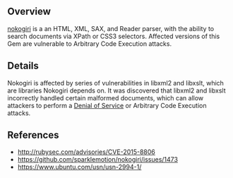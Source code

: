 ## Overview
[nokogiri](https://rubygems.org/gems/nokogiri) is a an HTML, XML, SAX, and Reader parser, with the ability to search documents via XPath or CSS3 selectors.
Affected versions of this Gem are vulnerable to Arbitrary Code Execution attacks.

## Details
Nokogiri is affected by series of vulnerabilities in libxml2 and libxslt,
which are libraries Nokogiri depends on. It was discovered that libxml2 and
libxslt incorrectly handled certain malformed documents, which can allow
attackers to perform a [Denial of Service](https://snyk.io/vuln/SNYK-RUBY-NOKOGIRI-20268) or Arbitrary Code Execution attacks.


## References
- http://rubysec.com/advisories/CVE-2015-8806
- https://github.com/sparklemotion/nokogiri/issues/1473
- https://www.ubuntu.com/usn/usn-2994-1/
